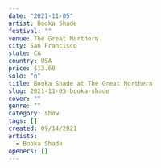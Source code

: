```yaml
---
date: "2021-11-05"
artist: Booka Shade
festival: ""
venue: The Great Northern
city: San Francisco
state: CA
country: USA
price: $13.68
solo: "n"
title: Booka Shade at The Great Northern
slug: 2021-11-05-booka-shade
cover: ""
genre: ""
category: show
tags: []
created: 09/14/2021
artists:
  - Booka Shade
openers: []
---
```

